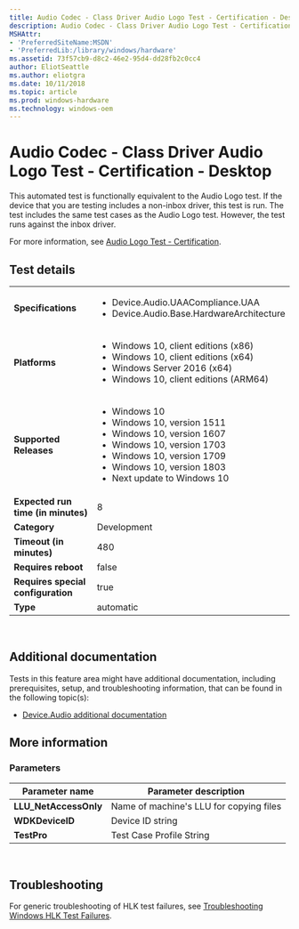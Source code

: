 ```yaml
---
title: Audio Codec - Class Driver Audio Logo Test - Certification - Desktop
description: Audio Codec - Class Driver Audio Logo Test - Certification
MSHAttr:
- 'PreferredSiteName:MSDN'
- 'PreferredLib:/library/windows/hardware'
ms.assetid: 73f57cb9-d8c2-46e2-95d4-dd28fb2c0cc4
author: EliotSeattle
ms.author: eliotgra
ms.date: 10/11/2018
ms.topic: article
ms.prod: windows-hardware
ms.technology: windows-oem
---
```


# Audio Codec - Class Driver Audio Logo Test - Certification - Desktop


This automated test is functionally equivalent to the Audio Logo test. If the device that you are testing includes a non-inbox driver, this test is run. The test includes the same test cases as the Audio Logo test. However, the test runs against the inbox driver.

For more information, see [Audio Logo Test - Certification](91d27525-b5cf-4a7d-a52d-fdcf6a530571.md).

## Test details
|||
|---|---|
| **Specifications**  | <ul><li>Device.Audio.UAACompliance.UAA</li><li>Device.Audio.Base.HardwareArchitecture</li></ul> |  
| **Platforms**   | <ul><li>Windows 10, client editions (x86)</li><li>Windows 10, client editions (x64)</li><li>Windows Server 2016 (x64)</li><li>Windows 10, client editions (ARM64)</li></ul> |
| **Supported Releases** | <ul><li>Windows 10</li><li>Windows 10, version 1511</li><li>Windows 10, version 1607</li><li>Windows 10, version 1703</li><li>Windows 10, version 1709</li><li>Windows 10, version 1803</li><li>Next update to Windows 10</li></ul> |
|**Expected run time (in minutes)**| 8 |
|**Category**| Development |
|**Timeout (in minutes)**| 480 |
|**Requires reboot**| false |
|**Requires special configuration**| true |
|**Type**| automatic |

 

## <span id="Additional_documentation"></span><span id="additional_documentation"></span><span id="ADDITIONAL_DOCUMENTATION"></span>Additional documentation


Tests in this feature area might have additional documentation, including prerequisites, setup, and troubleshooting information, that can be found in the following topic(s):

-   [Device.Audio additional documentation](device-audio-additional-documentation.md)

## <span id="More_information"></span><span id="more_information"></span><span id="MORE_INFORMATION"></span>More information


### <span id="Parameters"></span><span id="parameters"></span><span id="PARAMETERS"></span>Parameters

| Parameter name         | Parameter description                   |
|------------------------|-----------------------------------------|
| **LLU\_NetAccessOnly** | Name of machine's LLU for copying files |
| **WDKDeviceID**        | Device ID string                        |
| **TestPro**            | Test Case Profile String                |

 

## <span id="Troubleshooting"></span><span id="troubleshooting"></span><span id="TROUBLESHOOTING"></span>Troubleshooting


For generic troubleshooting of HLK test failures, see [Troubleshooting Windows HLK Test Failures](..\user\troubleshooting-windows-hlk-test-failures.md).

 

 






